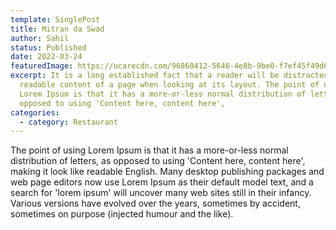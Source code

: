```yaml
---
template: SinglePost
title: Mitran da Swad
author: Sahil
status: Published
date: 2022-03-24
featuredImage: https://ucarecdn.com/96860412-5646-4e8b-9be0-f7ef45f49d63/
excerpt: It is a long established fact that a reader will be distracted by the
  readable content of a page when looking at its layout. The point of using
  Lorem Ipsum is that it has a more-or-less normal distribution of letters, as
  opposed to using 'Content here, content here',
categories:
  - category: Restaurant
---
```



The point of using Lorem Ipsum is that it has a more-or-less normal distribution of letters, as opposed to using 'Content here, content here', making it look like readable English. Many desktop publishing packages and web page editors now use Lorem Ipsum as their default model text, and a search for 'lorem ipsum' will uncover many web sites still in their infancy. Various versions have evolved over the years, sometimes by accident, sometimes on purpose (injected humour and the like).